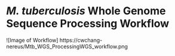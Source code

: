 # _M. tuberculosis_ Whole Genome Sequence Processing Workflow

![Image of Workflow] https://cwchang-nereus/Mtb_WGS_ProcessingWGS_workflow.png
